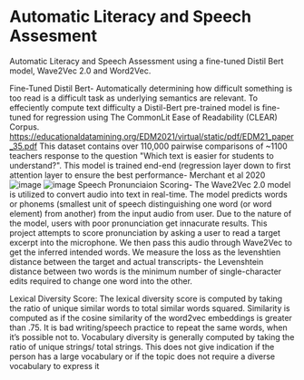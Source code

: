 # Automatic Literacy and Speech Assesment
Automatic Literacy and Speech Assessment using a fine-tuned Distil Bert model, Wave2Vec 2.0 and Word2Vec.

Fine-Tuned Distil Bert- Automatically determining how difficult something is too read is a difficult task as underlying semantics are relevant. To effeciently compute text difficulty a Distil-Bert pre-trained model is fine-tuned for regression using The CommonLit Ease of Readability (CLEAR) Corpus. https://educationaldatamining.org/EDM2021/virtual/static/pdf/EDM21_paper_35.pdf This dataset contains over 110,000 pairwise comparisons of ~1100 teachers response to the question "Which text is easier for students to understand?". This model is trained end-end (regression layer down to first attention layer to ensure the best performance- Merchant et al 2020
![image](https://user-images.githubusercontent.com/97781863/183447368-c2738b41-d6e2-40bd-8f74-99c09e3e5054.png)
![image](https://user-images.githubusercontent.com/97781863/183444398-2ce60ecb-a42a-4db0-a4f2-436ecb50461b.png)
Speech Pronunciaion Scoring- The Wave2Vec 2.0 model is utilized to convert audio into text in real-time. The model predicts words or phonems (smallest unit of speech distinguishing one word (or word element) from another) from the input audio from user. Due to the nature of the model, users with poor pronunciation get innacurate results. This project attempts to score pronunciation by asking a user to read a target excerpt into the microphone. We then pass this audio through Wave2Vec to get the inferred intended words. We measure the loss as the levenshtien distance between the target and actual transcripts- the Levenshtein distance between two words is the minimum number of single-character edits required to change one word into the other.


Lexical Diversity Score: The lexical diversity score is computed by taking the ratio of unique similar words to total similar words squared. Similarity is computed as if the cosine similarity of the word2vec embeddings is greater than .75. It is bad writing/speech practice to repeat the same words, when it’s possible not to. Vocabulary diversity is generally computed by taking the ratio of unique strings/ total strings. This does not give indication if the person has a large vocabulary or if the topic does not require a diverse vocabulary to express it


